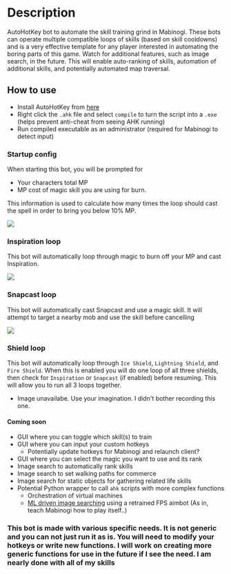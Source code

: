 # Description
AutoHotKey bot to automate the skill training grind in Mabinogi. These bots can operate multiple compatible loops of skills (based on skill cooldowns) and is a very effective template for any player interested in automating the boring parts of this game. Watch for additional features, such as image search, in the future. This will enable auto-ranking of skills, automation of additional skills, and potentially automated map traversal. 

## How to use
- Install AutoHotKey from [here](https://www.autohotkey.com)
- Right click the `.ahk` file and select `compile` to turn the script into a `.exe` (helps prevent anti-cheat from seeing AHK running)
- Run compiled executable as an administrator (required for Mabinogi to detect input)

### Startup config
When starting this bot, you will be prompted for
- Your characters total MP
- MP cost of magic skill you are using for burn. 

This information is used to calculate how many times the loop should cast the spell in order to bring you below 10% MP.

![](./images/startup.gif)

### Inspiration loop
This bot will automatically loop through magic to burn off your MP and cast Inspiration.

![](./images/inspiration.gif)

### Snapcast loop
This bot will automatically cast Snapcast and use a magic skill. It will attempt to target a nearby mob and use the skill before cancelling

![](./images/snapcast.gif)

### Shield loop
This bot will automatically loop through `Ice Shield`, `Lightning Shield`, and `Fire Shield`. When this is enabled you will do one loop of all three shields, then check for `Inspiration` or `Snapcast` (if enabled) before resuming. This will allow you to run all 3 loops together.

- Image unavailabe. Use your imagination. I didn't bother recording this one.

#### Coming soon
- GUI where you can toggle which skill(s) to train
- GUI where you can input your custom hotkeys
  - Potentially update hotkeys for Mabinogi and relaunch client?
- GUI where you can select the magic you want to use and its rank
- Image search to automatically rank skills
- Image search to set walking paths for commerce
- Image search for static objects for gathering related life skills
- Potential Python wrapper to call `ahk` scripts with more complex functions
  - Orchestration of virtual machines
  - [ML driven image searching](https://github.com/Vijayabhaskar96/CSAimBot) using a retrained FPS aimbot (As in, teach Mabinogi how to play itself..)


### This bot is made with various specific needs. It is not generic and you can not just run it as is. You will need to modify your hotkeys or write new functions. I will work on creating more generic functions for use in the future if I see the need. I am nearly done with all of my skills